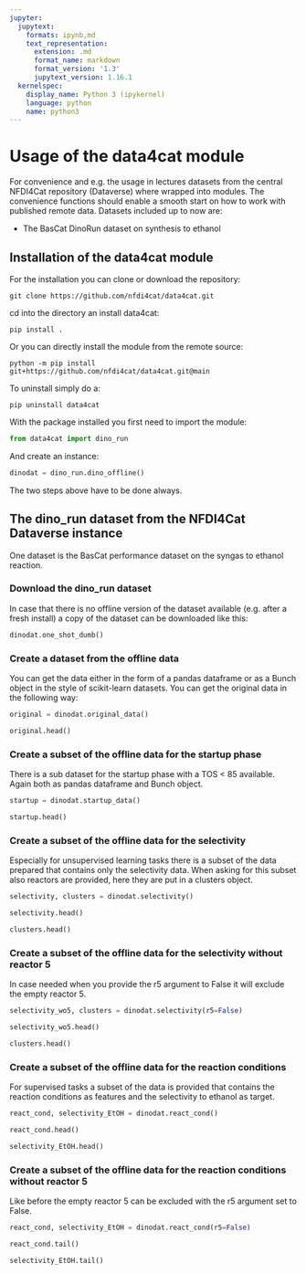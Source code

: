 ```yaml
---
jupyter:
  jupytext:
    formats: ipynb,md
    text_representation:
      extension: .md
      format_name: markdown
      format_version: '1.3'
      jupytext_version: 1.16.1
  kernelspec:
    display_name: Python 3 (ipykernel)
    language: python
    name: python3
---
```


# Usage of the data4cat module

For convenience and e.g. the usage in lectures datasets from the central NFDI4Cat repository (Dataverse) where wrapped into modules.  The convenience functions should enable a smooth start on how to work with published remote data. Datasets included up to now are:

* The BasCat DinoRun dataset on synthesis to ethanol


## Installation of the data4cat module

For the installation you can clone or download the repository:
```
git clone https://github.com/nfdi4cat/data4cat.git
```
cd into the directory an install data4cat:

```
pip install .
```
Or you can directly install the module from the remote source:
```
python -m pip install git+https://github.com/nfdi4cat/data4cat.git@main
````
To uninstall simply do a:
```
pip uninstall data4cat
```


With the package installed you first need to import the module:

```python
from data4cat import dino_run
```

And create an instance:

```python
dinodat = dino_run.dino_offline()
```

The two steps above have to be done always.


## The dino_run dataset from the NFDI4Cat Dataverse instance

One dataset is the BasCat performance dataset on the syngas to ethanol reaction.

### Download the dino_run dataset 


In case that there is no offline version of the dataset available (e.g. after a fresh install) a copy of the dataset can be downloaded like this:

```python
dinodat.one_shot_dumb()
```

### Create a dataset from the offline data


You can get the data either in the form of a pandas dataframe or as a Bunch object in the style of scikit-learn datasets. You can get the original data in the following way:

```python
original = dinodat.original_data()
```

```python
original.head()
```

### Create a subset of the offline data for the startup phase


There is a sub dataset for the startup phase with a TOS < 85 available. Again both as pandas dataframe and Bunch object.

```python
startup = dinodat.startup_data()
```

```python
startup.head()
```

### Create a subset of the offline data for the selectivity


Especially for unsupervised learning tasks there is a subset of the data prepared that contains only the selectivity data. When asking for this subset also reactors are provided, here they are put in a clusters object.

```python
selectivity, clusters = dinodat.selectivity()
```

```python
selectivity.head()
```

```python
clusters.head()
```

### Create a subset of the offline data for the selectivity without reactor 5


In case needed when you provide the r5 argument to False it will exclude the empty reactor 5.

```python
selectivity_wo5, clusters = dinodat.selectivity(r5=False)
```

```python
selectivity_wo5.head()
```

```python
clusters.head()
```

### Create a subset of the offline data for the reaction conditions


For supervised tasks a subset of the data is provided that contains the reaction conditions as features and the selectivity to ethanol as target.

```python
react_cond, selectivity_EtOH = dinodat.react_cond()
```

```python
react_cond.head()
```

```python
selectivity_EtOH.head()
```

### Create a subset of the offline data for the reaction conditions without reactor 5


Like before the empty reactor 5 can be excluded with the r5 argument set to False.

```python
react_cond, selectivity_EtOH = dinodat.react_cond(r5=False)
```

```python
react_cond.tail()
```

```python
selectivity_EtOH.tail()
```
